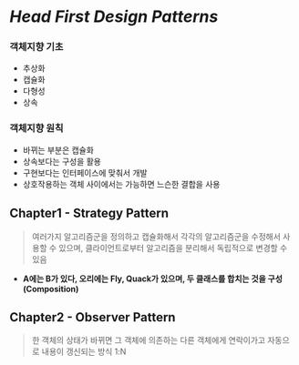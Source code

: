 # _Head First Design Patterns_

### 객체지향 기초

- 추상화
- 캡슐화
- 다형성
- 상속

### 객체지향 원칙

- 바뀌는 부분은 캡슐화
- 상속보다는 구성을 활용
- 구현보다는 인터페이스에 맞춰서 개발
- 상호작용하는 객체 사이에서는 가능하면 느슨한 결합을 사용

## Chapter1 - Strategy Pattern

> 여러가지 알고리즘군을 정의하고 캡슐화해서 각각의 알고리즘군을 수정해서 사용할 수 있으며,
> 클라이언트로부터 알고리즘을 분리해서 독립적으로 변경할 수 있음

- **A에는 B가 있다, 오리에는 Fly, Quack가 있으며, 두 클래스를 합치는 것을 구성 (Composition)**

## Chapter2 - Observer Pattern

> 한 객체의 상태가 바뀌면 그 객체에 의존하는 다른 객체에게 연락이가고 자동으로 내용이 갱신되는 방식 1:N
